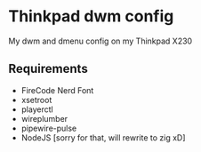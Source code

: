# Thinkpad dwm config
My dwm and dmenu config on my Thinkpad X230

## Requirements
- FireCode Nerd Font
- xsetroot
- playerctl
- wireplumber
- pipewire-pulse
- NodeJS [sorry for that, will rewrite to zig xD]
